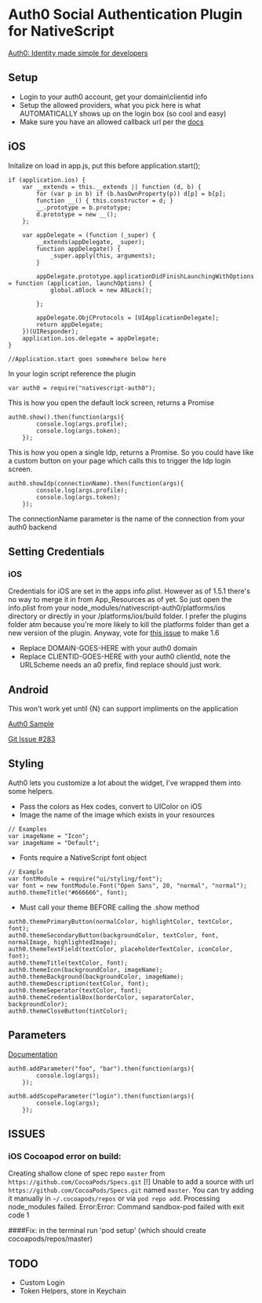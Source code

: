 # Auth0 Social Authentication Plugin for NativeScript

[Auth0: Identity made simple for developers](https://auth0.com)

## Setup
- Login to your auth0 account, get your domain\clientid info
- Setup the allowed providers, what you pick here is what AUTOMATICALLY shows up on the login box (so cool and easy)
- Make sure you have an allowed callback url per the [docs](https://auth0.com/docs/quickstart/native-mobile/ios-objc/aspnet-webapi#before-starting)

## iOS
Initalize on load in app.js, put this before application.start();
```
if (application.ios) {
    var __extends = this.__extends || function (d, b) {
        for (var p in b) if (b.hasOwnProperty(p)) d[p] = b[p];
        function __() { this.constructor = d; }
        __.prototype = b.prototype;
        d.prototype = new __();
    };
    
    var appDelegate = (function (_super) {
        __extends(appDelegate, _super);
        function appDelegate() {
            _super.apply(this, arguments);
        }
        
        appDelegate.prototype.applicationDidFinishLaunchingWithOptions = function (application, launchOptions) {
            global.a0lock = new A0Lock();
            
        };
        
        appDelegate.ObjCProtocols = [UIApplicationDelegate];
        return appDelegate;
    })(UIResponder);
    application.ios.delegate = appDelegate;
}

//Application.start goes somewhere below here
```

In your login script reference the plugin
```
var auth0 = require("nativescript-auth0");
```

This is how you open the default lock screen, returns a Promise
```
auth0.show().then(function(args){
		console.log(args.profile);
		console.log(args.token);
	});
```

This is how you open a single Idp, returns a Promise.  So you could have like a custom button on your page which calls this to trigger the Idp login screen.
```
auth0.showIdp(connectionName).then(function(args){
		console.log(args.profile);
		console.log(args.token);
	});
```
The connectionName parameter is the name of the connection from your auth0 backend 

## Setting Credentials
### iOS
Credentials for iOS are set in the apps info.plist.  However as of 1.5.1 there's no way to merge it in from App_Resources as of yet.  So just open the info.plist from your node_modules/nativescript-auth0/platforms/ios directory or directly in your /platforms/ios/build folder.  I prefer the plugins folder atm because you're more likely to kill the platforms folder than get a new version of the plugin.  Anyway, vote for [this issue](https://github.com/NativeScript/nativescript-cli/issues/1089) to make 1.6

- Replace DOMAIN-GOES-HERE with your auth0 domain
- Replace CLIENTID-GOES-HERE with your auth0 clientId, note the URLScheme needs an a0 prefix, find replace should just work.

## Android

This won't work yet until {N} can support impliments on the application

[Auth0 Sample](https://auth0.com/docs/quickstart/native-mobile/android/aspnet-webapi#3-initialize-lock)

[Git Issue #283](https://github.com/NativeScript/android-runtime/issues/283)

## Styling

Auth0 lets you customize a lot about the widget, I've wrapped them into some helpers.  
* Pass the colors as Hex codes, convert to UIColor on iOS
* Image the name of the image which exists in your resources
```
// Examples
var imageName = "Icon";
var imageName = "Default";
```
* Fonts require a NativeScript font object
```
// Example
var fontModule = require("ui/styling/font");
var font = new fontModule.Font("Open Sans", 20, "normal", "normal");
auth0.themeTitle("#666666", font);
```
* Must call your theme BEFORE calling the .show method

```
auth0.themePrimaryButton(normalColor, highlightColor, textColor, font);
auth0.themeSecondaryButton(backgroundColor, textColor, font, normalImage, highlightedImage);
auth0.themeTextField(textColor, placeholderTextColor, iconColor, font);
auth0.themeTitle(textColor, font);
auth0.themeIcon(backgroundColor, imageName);
auth0.themeBackground(backgroundColor, imageName);
auth0.themeDescription(textColor, font);
auth0.themeSeperator(textColor, font);
auth0.themeCredentialBox(borderColor, separatorColor, backgroundColor);
auth0.themeCloseButton(tintColor);
```

## Parameters
[Documentation](https://auth0.com/docs/libraries/lock-ios/sending-authentication-parameters)
```
auth0.addParameter("foo", "bar").then(function(args){
        console.log(args);    
    });
```

```
auth0.addScopeParameter("login").then(function(args){
        console.log(args);    
    });
```

## ISSUES
### iOS Cocoapod error on build: 
Creating shallow clone of spec repo `master` from `https://github.com/CocoaPods/Specs.git`
[!] Unable to add a source with url `https://github.com/CocoaPods/Specs.git` named `master`.
You can try adding it manually in `~/.cocoapods/repos` or via `pod repo add`.
Processing node_modules failed. Error:Error: Command sandbox-pod failed with exit code 1

####Fix:
in the terminal run 'pod setup'
(which should create cocoapods/repos/master)

## TODO
* Custom Login
* Token Helpers, store in Keychain